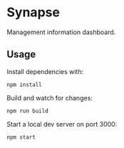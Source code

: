 # Synapse
Management information dashboard.

## Usage
Install dependencies with:
```
npm install
```

Build and watch for changes:
```
npm run build
```

Start a local dev server on port 3000:
```
npm start
```
